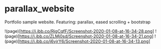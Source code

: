 # parallax_website
Portfolio sample website. Featuring: parallax, eased scrolling + bootstrap

!(page)[https://i.ibb.co/RjgCqfF/Screenshot-2020-01-08-at-16-34-28.png]
!(page)[https://i.ibb.co/ZLMj0sd/Screenshot-2020-01-08-at-16-34-21.png]
!(page)[https://i.ibb.co/j6vjrY6/Screenshot-2020-01-08-at-16-34-13.png]
